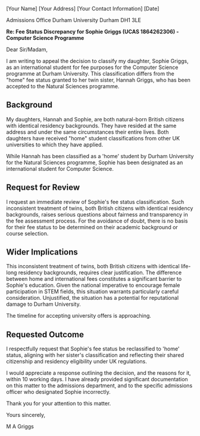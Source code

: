 
[Your Name]
[Your Address]
[Your Contact Information]
[Date]

Admissions Office
Durham University
Durham DH1 3LE

**Re: Fee Status Discrepancy for Sophie Griggs (UCAS 1864262306) - Computer Science Programme**

Dear Sir/Madam,

I am writing to appeal the decision to classify my daughter, Sophie Griggs, as an international student for fee purposes for the Computer Science programme at Durham University. This classification differs from the "home" fee status granted to her twin sister, Hannah Griggs, who has been accepted to the Natural Sciences programme.

## Background

My daughters, Hannah and Sophie, are both natural-born British citizens with identical residency backgrounds. They have resided at the same address and under the same circumstances their entire lives.  Both daughters have received "home" student classifications from other UK universities to which they have applied.

While Hannah has been classified as a 'home' student by Durham University for the Natural Sciences programme, Sophie has been designated as an international student for Computer Science.

## Request for Review

I request an immediate review of Sophie's fee status classification.  Such inconsistent treatment of twins, both British citizens with identical residency backgrounds, raises serious questions about fairness and transparency in the fee assessment process. For the avoidance of doubt, there is no basis for their fee status to be determined on their academic background or course selection.

## Wider Implications

This inconsistent treatment of twins, both British citizens with identical life-long residency backgrounds, requires clear justification. The difference between home and international fees constitutes a significant barrier to Sophie's education. Given the national imperative to encourage female participation in STEM fields, this situation warrants particularly careful consideration. Unjustified, the situation has a potential for reputational damage to Durham University.

The timeline for accepting university offers is approaching.

## Requested Outcome

I respectfully request that Sophie's fee status be reclassified to 'home' status, aligning with her sister's classification and reflecting their shared citizenship and residency eligibility under UK regulations.

I would appreciate a response outlining the decision, and the reasons for it, within 10 working days. I have already provided significant documentation on this matter to the admissions department, and to the specific admissions officer who designated Sophie incorrectly.

Thank you for your attention to this matter.

Yours sincerely,

M A Griggs

